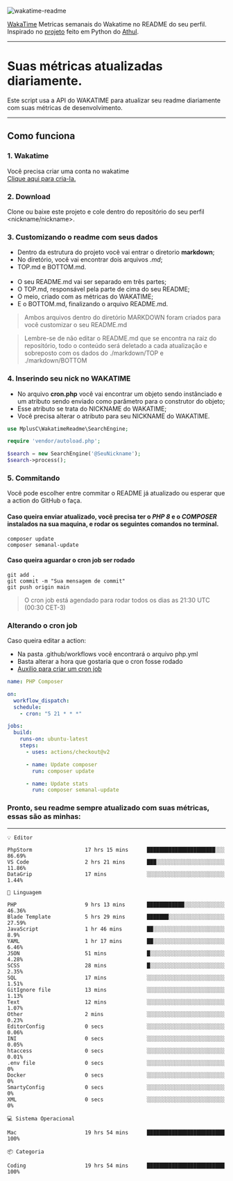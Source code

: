![wakatime-readme](https://socialify.git.ci/bymatheus/wakatime-readme/image?description=1&descriptionEditable=M%C3%A9tricas%20semanais%20do%20Wakatime%20no%20seu%20README%20de%20perfil.&font=KoHo&forks=1&language=1&owner=1&pattern=Signal&stargazers=1&theme=Dark)

[WakaTime](https://wakatime.com) Metricas semanais do Wakatime no README do seu perfil. <br>
Inspirado no [projeto](https://github.com/athul/waka-readme) feito em Python do [Athul](https://github.com/athul).
___

# Suas métricas atualizadas diariamente.
Este script usa a API do WAKATIME para atualizar seu readme diariamente com suas métricas de desenvolvimento.

___

## Como funciona

### 1. Wakatime
Você precisa criar uma conta no wakatime <br>
[Clique aqui para cria-la.](https://wakatime.com) 

### 2. Download
Clone ou baixe este projeto e cole dentro do repositório do seu perfil <nickname/nickname>.

### 3. Customizando o readme com seus dados
- Dentro da estrutura do projeto você vai entrar o diretorio **markdown**;  
- No diretório, você vai encontrar dois arquivos *.md*;
- TOP.md e BOTTOM.md.
<br><br>
- O seu README.md vai ser separado em três partes; 
- O TOP.md, responsável pela parte de cima do seu README;
- O meio, criado com as métricas do WAKATIME;
- E o BOTTOM.md, finalizando o arquivo README.md.<br>

> Ambos arquivos dentro do diretório MARKDOWN foram criados para você customizar o seu README.md

> Lembre-se de não editar o README.md que se encontra na raiz do repositório, todo o conteúdo será deletado a cada atualização e sobreposto com os dados do ./markdown/TOP e ./markdown/BOTTOM

### 4. Inserindo seu nick no WAKATIME
- No arquivo **cron.php** você vai encontrar um objeto sendo instânciado e um atributo sendo enviado como parâmetro para o construtor do objeto;
- Esse atributo se trata do NICKNAME do WAKATIME;
- Você precisa alterar o atributo para seu NICKNAME do WAKATIME.

```php
use MplusC\WakatimeReadme\SearchEngine;

require 'vendor/autoload.php';

$search = new SearchEngine('@SeuNickname');
$search->process();
```

### 5. Commitando
Você pode escolher entre commitar o README já atualizado ou esperar que a action do GitHub o faça. <br>

#### Caso queira enviar atualizado, você precisa ter o *PHP 8* e o *COMPOSER* instalados na sua maquina, e rodar os seguintes comandos no terminal.
```composer
composer update
composer semanal-update 
```

#### Caso queira aguardar o cron job ser rodado 
```git 
git add .
git commit -m "Sua mensagem de commit"
git push origin main
```

>O cron job está agendado para rodar todos os dias as 21:30 UTC (00:30 CET-3) 

### Alterando o cron job
Caso queira editar a action:

- Na pasta .github/workflows você encontrará o arquivo php.yml
- Basta alterar a hora que gostaria que o cron fosse rodado
- [Auxilio para criar um cron job](https://crontab.guru)

```yml
name: PHP Composer

on:
  workflow_dispatch:
  schedule:
    - cron: "5 21 * * *"

jobs:
  build:
    runs-on: ubuntu-latest
    steps:
      - uses: actions/checkout@v2

      - name: Update composer
        run: composer update

      - name: Update stats
        run: composer semanal-update
```

### Pronto, seu readme sempre atualizado com suas métricas, essas são as minhas:

___
```text
💡 Editor

PhpStorm                 17 hrs 15 mins      ██████████████████████░░░     86.69%
VS Code                  2 hrs 21 mins       ███░░░░░░░░░░░░░░░░░░░░░░     11.86%
DataGrip                 17 mins             ░░░░░░░░░░░░░░░░░░░░░░░░░      1.44%
```
```text
💬 Linguagem

PHP                      9 hrs 13 mins       ████████████░░░░░░░░░░░░░     46.36%
Blade Template           5 hrs 29 mins       ███████░░░░░░░░░░░░░░░░░░     27.59%
JavaScript               1 hr 46 mins        ██░░░░░░░░░░░░░░░░░░░░░░░       8.9%
YAML                     1 hr 17 mins        ██░░░░░░░░░░░░░░░░░░░░░░░      6.46%
JSON                     51 mins             █░░░░░░░░░░░░░░░░░░░░░░░░      4.28%
SCSS                     28 mins             █░░░░░░░░░░░░░░░░░░░░░░░░      2.35%
SQL                      17 mins             ░░░░░░░░░░░░░░░░░░░░░░░░░      1.51%
GitIgnore file           13 mins             ░░░░░░░░░░░░░░░░░░░░░░░░░      1.13%
Text                     12 mins             ░░░░░░░░░░░░░░░░░░░░░░░░░      1.07%
Other                    2 mins              ░░░░░░░░░░░░░░░░░░░░░░░░░      0.23%
EditorConfig             0 secs              ░░░░░░░░░░░░░░░░░░░░░░░░░      0.06%
INI                      0 secs              ░░░░░░░░░░░░░░░░░░░░░░░░░      0.05%
htaccess                 0 secs              ░░░░░░░░░░░░░░░░░░░░░░░░░      0.01%
.env file                0 secs              ░░░░░░░░░░░░░░░░░░░░░░░░░         0%
Docker                   0 secs              ░░░░░░░░░░░░░░░░░░░░░░░░░         0%
SmartyConfig             0 secs              ░░░░░░░░░░░░░░░░░░░░░░░░░         0%
XML                      0 secs              ░░░░░░░░░░░░░░░░░░░░░░░░░         0%
```
```text
💻 Sistema Operacional

Mac                      19 hrs 54 mins      █████████████████████████       100%
```
```text
📦 Categoria

Coding                   19 hrs 54 mins      █████████████████████████       100%
```
